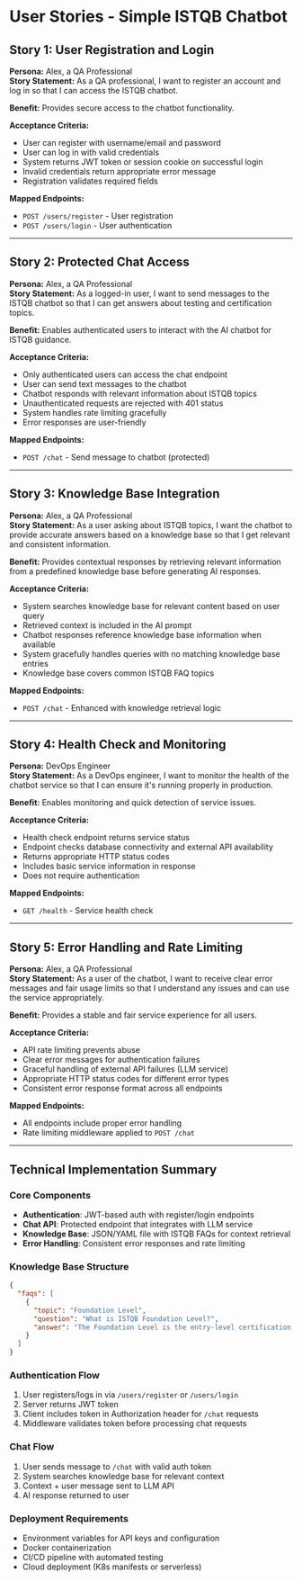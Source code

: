 # User Stories - Simple ISTQB Chatbot

## Story 1: User Registration and Login

**Persona:** Alex, a QA Professional  
**Story Statement:** As a QA professional, I want to register an account and log in so that I can access the ISTQB chatbot.

**Benefit:** Provides secure access to the chatbot functionality.

**Acceptance Criteria:**
- User can register with username/email and password
- User can log in with valid credentials
- System returns JWT token or session cookie on successful login
- Invalid credentials return appropriate error message
- Registration validates required fields

**Mapped Endpoints:**
- `POST /users/register` - User registration
- `POST /users/login` - User authentication

---

## Story 2: Protected Chat Access

**Persona:** Alex, a QA Professional  
**Story Statement:** As a logged-in user, I want to send messages to the ISTQB chatbot so that I can get answers about testing and certification topics.

**Benefit:** Enables authenticated users to interact with the AI chatbot for ISTQB guidance.

**Acceptance Criteria:**
- Only authenticated users can access the chat endpoint
- User can send text messages to the chatbot
- Chatbot responds with relevant information about ISTQB topics
- Unauthenticated requests are rejected with 401 status
- System handles rate limiting gracefully
- Error responses are user-friendly

**Mapped Endpoints:**
- `POST /chat` - Send message to chatbot (protected)

---

## Story 3: Knowledge Base Integration

**Persona:** Alex, a QA Professional  
**Story Statement:** As a user asking about ISTQB topics, I want the chatbot to provide accurate answers based on a knowledge base so that I get relevant and consistent information.

**Benefit:** Provides contextual responses by retrieving relevant information from a predefined knowledge base before generating AI responses.

**Acceptance Criteria:**
- System searches knowledge base for relevant content based on user query
- Retrieved context is included in the AI prompt
- Chatbot responses reference knowledge base information when available
- System gracefully handles queries with no matching knowledge base entries
- Knowledge base covers common ISTQB FAQ topics

**Mapped Endpoints:**
- `POST /chat` - Enhanced with knowledge retrieval logic

---

## Story 4: Health Check and Monitoring

**Persona:** DevOps Engineer  
**Story Statement:** As a DevOps engineer, I want to monitor the health of the chatbot service so that I can ensure it's running properly in production.

**Benefit:** Enables monitoring and quick detection of service issues.

**Acceptance Criteria:**
- Health check endpoint returns service status
- Endpoint checks database connectivity and external API availability
- Returns appropriate HTTP status codes
- Includes basic service information in response
- Does not require authentication

**Mapped Endpoints:**
- `GET /health` - Service health check

---

## Story 5: Error Handling and Rate Limiting

**Persona:** Alex, a QA Professional  
**Story Statement:** As a user of the chatbot, I want to receive clear error messages and fair usage limits so that I understand any issues and can use the service appropriately.

**Benefit:** Provides a stable and fair service experience for all users.

**Acceptance Criteria:**
- API rate limiting prevents abuse
- Clear error messages for authentication failures
- Graceful handling of external API failures (LLM service)
- Appropriate HTTP status codes for different error types
- Consistent error response format across all endpoints

**Mapped Endpoints:**
- All endpoints include proper error handling
- Rate limiting middleware applied to `POST /chat`

---

## Technical Implementation Summary

### Core Components
- **Authentication**: JWT-based auth with register/login endpoints
- **Chat API**: Protected endpoint that integrates with LLM service
- **Knowledge Base**: JSON/YAML file with ISTQB FAQs for context retrieval
- **Error Handling**: Consistent error responses and rate limiting

### Knowledge Base Structure
```json
{
  "faqs": [
    {
      "topic": "Foundation Level",
      "question": "What is ISTQB Foundation Level?",
      "answer": "The Foundation Level is the entry-level certification..."
    }
  ]
}
```

### Authentication Flow
1. User registers/logs in via `/users/register` or `/users/login`
2. Server returns JWT token
3. Client includes token in Authorization header for `/chat` requests
4. Middleware validates token before processing chat requests

### Chat Flow
1. User sends message to `/chat` with valid auth token
2. System searches knowledge base for relevant context
3. Context + user message sent to LLM API
4. AI response returned to user

### Deployment Requirements
- Environment variables for API keys and configuration
- Docker containerization
- CI/CD pipeline with automated testing
- Cloud deployment (K8s manifests or serverless)
